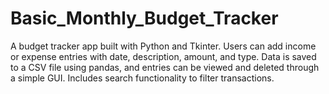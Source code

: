 # Basic_Monthly_Budget_Tracker
A budget tracker app built with Python and Tkinter. Users can add income or expense entries with date, description, amount, and type. Data is saved to a CSV file using pandas, and entries can be viewed and deleted through a simple GUI. Includes search functionality to filter transactions.
